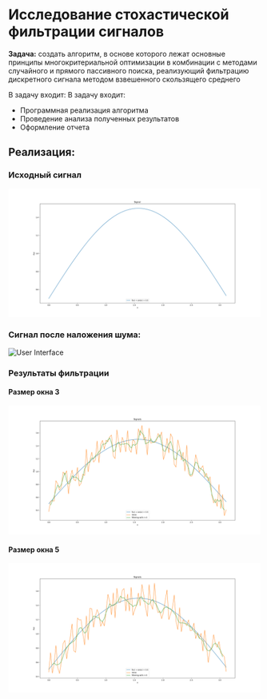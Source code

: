 # Исследование стохастической фильтрации сигналов
**Задача:** создать алгоритм, в основе которого лежат основные принципы многокритериальной оптимизации в комбинации с
методами случайного и прямого пассивного поиска, реализующий фильтрацию
дискретного сигнала методом взвешенного скользящего среднего

В задачу входит:
В задачу входит:
- Программная реализация алгоритма
- Проведение анализа полученных результатов
- Оформление отчета

## Реализация:
### Исходный сигнал
![Clear signal](images/clear_signal.png)

### Сигнал после наложения шума:
![User Interface](images/gui_screenshot.png)

### Результаты фильтрации
#### Размер окна 3
![Window size 3 filtration](images/signals_with_r3.png)
#### Размер окна 5
![Window size 5 filtration](images/signals_with_r5.png)
